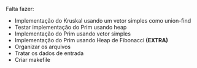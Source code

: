 Falta fazer:
- Implementação do Kruskal usando um vetor simples como union-find
- Testar implementação do Prim usando heap
- Implementação do Prim usando vetor simples
- Implementação do Prim usando Heap de Fibonacci **(EXTRA)**
- Organizar os arquivos
- Tratar os dados de entrada
- Criar makefile